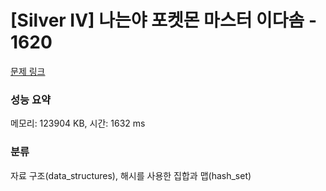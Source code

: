 # [Silver IV] 나는야 포켓몬 마스터 이다솜 - 1620 

[문제 링크](https://www.acmicpc.net/problem/1620) 

### 성능 요약

메모리: 123904 KB, 시간: 1632 ms

### 분류

자료 구조(data_structures), 해시를 사용한 집합과 맵(hash_set)

